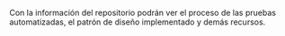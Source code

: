 Con la información del repositorio podrán ver el proceso de las pruebas automatizadas, el patrón de diseño implementado y demás recursos.
